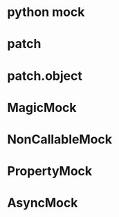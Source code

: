 python mock
===========

# patch
# patch.object

# MagicMock

# NonCallableMock

# PropertyMock

# AsyncMock
